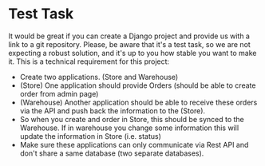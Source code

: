 # Test Task

It would be great if you can create a Django project and provide us with a link to a git repository.
Please, be aware that it's a test task, so we are not expecting a robust solution, and it's up to you how stable you want to make it.
This is a technical requirement for this project:
* Create two applications. (Store and Warehouse)
* (Store) One application should provide Orders (should be able to create order from admin page)
* (Warehouse) Another application should be able to receive these orders via the API and push back the information to the (Store).
* So when you create and order in Store, this should be synced to the Warehouse. If in warehouse you change some information this will update the information in Store (i.e. status)
* Make sure these applications can only communicate via Rest API and don't share a same database (two separate databases).